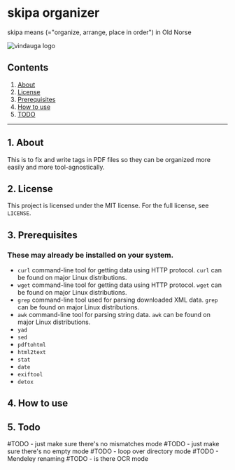 # skipa organizer

skipa means (="organize, arrange, place in order") in Old Norse

![vindauga logo](https://raw.githubusercontent.com/uriel1998/vindauga/master/vindauga.png "logo")

## Contents
 1. [About](#1-about)
 2. [License](#2-license)
 3. [Prerequisites](#3-prerequisites)
 4. [How to use](#4-how-to-use)
 5. [TODO](#5-todo)

***

## 1. About

This is to fix and write tags in PDF files so they can be organized more easily 
and more tool-agnostically.

## 2. License

This project is licensed under the MIT license. For the full license, see `LICENSE`.

## 3. Prerequisites

### These may already be installed on your system.

 * `curl` command-line tool for getting data using HTTP protocol. `curl` can be found on major Linux distributions.
 * `wget` command-line tool for getting data using HTTP protocol. `wget` can be found on major Linux distributions.
 * `grep` command-line tool used for parsing downloaded XML data. `grep` can be found on major Linux distributions.
 * `awk` command-line tool for parsing string data. `awk` can be found on major Linux distributions.
 * `yad`  
 * `sed`
 * `pdftohtml`
 * `html2text`
 * `stat`
 * `date`
 * `exiftool`
 * `detox`


## 4. How to use


## 5. Todo

#TODO - just make sure there's no mismatches mode
#TODO - just make sure there's no empty mode
#TODO - loop over directory mode
#TODO - Mendeley renaming
#TODO - is there OCR mode
